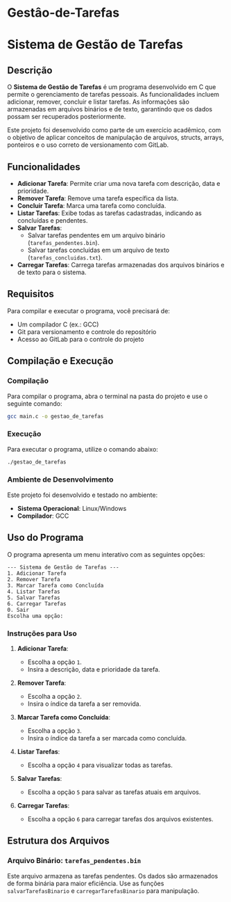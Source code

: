 # Gestâo-de-Tarefas

# Sistema de Gestão de Tarefas

## Descrição
O **Sistema de Gestão de Tarefas** é um programa desenvolvido em C que permite o gerenciamento de tarefas pessoais. As funcionalidades incluem adicionar, remover, concluir e listar tarefas. As informações são armazenadas em arquivos binários e de texto, garantindo que os dados possam ser recuperados posteriormente.

Este projeto foi desenvolvido como parte de um exercício acadêmico, com o objetivo de aplicar conceitos de manipulação de arquivos, structs, arrays, ponteiros e o uso correto de versionamento com GitLab.

## Funcionalidades
- **Adicionar Tarefa**: Permite criar uma nova tarefa com descrição, data e prioridade.
- **Remover Tarefa**: Remove uma tarefa específica da lista.
- **Concluir Tarefa**: Marca uma tarefa como concluída.
- **Listar Tarefas**: Exibe todas as tarefas cadastradas, indicando as concluídas e pendentes.
- **Salvar Tarefas**:
  - Salvar tarefas pendentes em um arquivo binário (`tarefas_pendentes.bin`).
  - Salvar tarefas concluídas em um arquivo de texto (`tarefas_concluidas.txt`).
- **Carregar Tarefas**: Carrega tarefas armazenadas dos arquivos binários e de texto para o sistema.

## Requisitos
Para compilar e executar o programa, você precisará de:
- Um compilador C (ex.: GCC)
- Git para versionamento e controle do repositório
- Acesso ao GitLab para o controle do projeto

## Compilação e Execução
### Compilação
Para compilar o programa, abra o terminal na pasta do projeto e use o seguinte comando:

```bash
gcc main.c -o gestao_de_tarefas
```

### Execução
Para executar o programa, utilize o comando abaixo:

```bash
./gestao_de_tarefas
```

### Ambiente de Desenvolvimento
Este projeto foi desenvolvido e testado no ambiente:
- **Sistema Operacional**: Linux/Windows
- **Compilador**: GCC

## Uso do Programa
O programa apresenta um menu interativo com as seguintes opções:

```
--- Sistema de Gestão de Tarefas ---
1. Adicionar Tarefa
2. Remover Tarefa
3. Marcar Tarefa como Concluída
4. Listar Tarefas
5. Salvar Tarefas
6. Carregar Tarefas
0. Sair
Escolha uma opção:
```

### Instruções para Uso
1. **Adicionar Tarefa**:
   - Escolha a opção `1`.
   - Insira a descrição, data e prioridade da tarefa.
   
2. **Remover Tarefa**:
   - Escolha a opção `2`.
   - Insira o índice da tarefa a ser removida.

3. **Marcar Tarefa como Concluída**:
   - Escolha a opção `3`.
   - Insira o índice da tarefa a ser marcada como concluída.

4. **Listar Tarefas**:
   - Escolha a opção `4` para visualizar todas as tarefas.

5. **Salvar Tarefas**:
   - Escolha a opção `5` para salvar as tarefas atuais em arquivos.

6. **Carregar Tarefas**:
   - Escolha a opção `6` para carregar tarefas dos arquivos existentes.

## Estrutura dos Arquivos
### Arquivo Binário: `tarefas_pendentes.bin`
Este arquivo armazena as tarefas pendentes. Os dados são armazenados de forma binária para maior eficiência. Use as funções `salvarTarefasBinario` e `carregarTarefasBinario` para manipulação.
